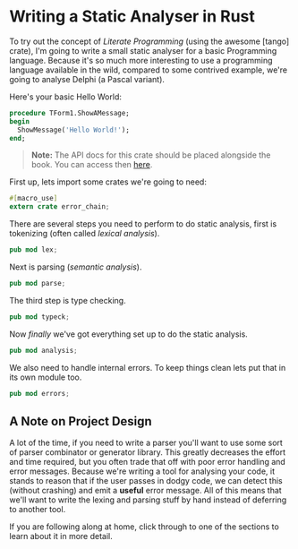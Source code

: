 # Writing a Static Analyser in Rust

To try out the concept of *Literate Programming* (using the awesome [tango] 
crate), I'm going to write a small static analyser for a basic Programming 
language. Because it's so much more interesting to use a programming language
available in the wild, compared to some contrived example, we're going to 
analyse Delphi (a Pascal variant).

Here's your basic Hello World:

```pascal
procedure TForm1.ShowAMessage;
begin
  ShowMessage('Hello World!');
end;
```

> **Note:** The API docs for this crate should be placed alongside the book.
> You can access then [here](../doc/static_analyser/index.html).


First up, lets import some crates we're going to need:

```rust
#[macro_use]
extern crate error_chain;
```

There are several steps you need to perform to do static analysis, first is 
tokenizing (often called *lexical analysis*).

```rust
pub mod lex;
```

Next is parsing (*semantic analysis*).

```rust
pub mod parse;
```

The third step is type checking.

```rust
pub mod typeck;
```

Now *finally* we've got everything set up to do the static analysis.

```rust
pub mod analysis;
```

We also need to handle internal errors. To keep things clean lets put that in
its own module too.

```rust
pub mod errors;
```


## A Note on Project Design

A lot of the time, if you need to write a parser you'll want to use some sort
of parser combinator or generator library. This greatly decreases the effort
and time required, but you often trade that off with poor error handling and
error messages. Because we're writing a tool for analysing your code, it stands
to reason that if the user passes in dodgy code, we can detect this (without
crashing) and emit a **useful** error message. All of this means that we'll
want to write the lexing and parsing stuff by hand instead of deferring to 
another tool.

If you are following along at home, click through to one of the sections to 
learn about it in more detail.
